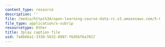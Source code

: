```yaml
---
content_type: resource
description: ''
file: /media/https%3A/open-learning-course-data-rc.s3.amazonaws.com/5-08j-biological-chemistry-ii-spring-2016/7a0b66a1333056328987f6d5bfba7017_5BVGTxRKwOw.vtt
file_type: application/x-subrip
resourcetype: Other
title: 3play caption file
uid: 7a0b66a1-3330-5632-8987-f6d5bfba7017
---
```

